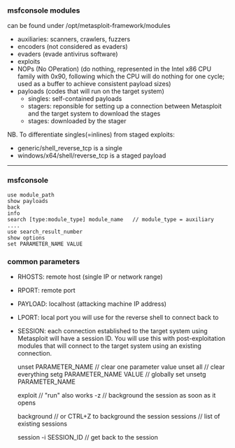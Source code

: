 
### msfconsole modules

can be found under /opt/metasploit-framework/modules

* auxiliaries: scanners, crawlers, fuzzers
* encoders (not considered as evaders)
* evaders (evade antivirus software)
* exploits
* NOPs (No OPeration) (do nothing, represented in the Intel x86 CPU family with 0x90, following which the CPU will do nothing for one cycle; used as a buffer to achieve consistent payload sizes)
* payloads (codes that will run on the target system)
  * singles: self-contained payloads
  * stagers: reponsible for setting up a connection between Metasploit and the target system to download the stages
  * stages: downloaded by the stager

NB. To differentiate singles(=inlines) from staged exploits:
* generic/shell_reverse_tcp is a single
* windows/x64/shell/reverse_tcp is a staged payload


-------------
### msfconsole

    use module_path
    show payloads
    back
    info
    search [type:module_type] module_name   // module_type = auxiliary ....
    use search_result_number
    show options
    set PARAMETER_NAME VALUE


### common parameters

* RHOSTS: remote host (single IP or network range)
* RPORT: remote port
* PAYLOAD: localhost (attacking machine IP address)
* LPORT: local port you will use for the reverse shell to connect back to
* SESSION: each connection established to the target system using Metasploit will have a session ID. You will use this with post-exploitation modules that will connect to the target system using an existing connection.

    unset PARAMETER_NAME   // clear one parameter value
    unset all   // clear everything
    setg PARAMETER_NAME VALUE   // globally set
    unsetg PARAMETER_NAME
    
    exploit    // "run" also works
        -z     // background the session as soon as it opens
        
    background   // or CTRL+Z to background the session
    sessions     // list of existing sessions
    
    session -i SESSION_ID    // get back to the session
    






